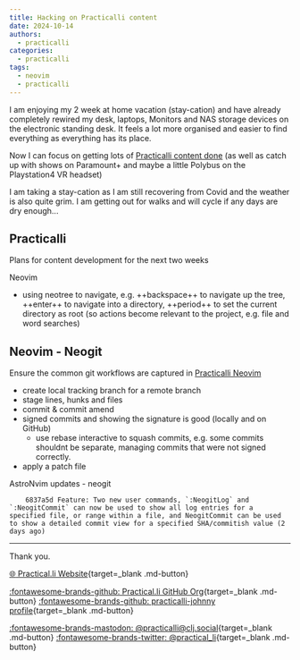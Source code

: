 ```yaml
---
title: Hacking on Practicalli content
date: 2024-10-14
authors:
  - practicalli
categories:
  - practicalli
tags:
  - neovim
  - practicalli
---
```


I am enjoying my 2 week at home vacation (stay-cation) and have already completely rewired my desk, laptops, Monitors and NAS storage devices on the electronic standing desk.  It feels a lot more organised and easier to find everything as everything has its place.

Now I can focus on getting lots of [Practicalli content done](#practicalli) (as well as catch up with shows on Paramount+ and maybe a little Polybus on the Playstation4 VR headset)

I am taking a stay-cation as I am still recovering from Covid and the weather is also quite grim.  I am getting out for walks and will cycle if any days are dry enough...


<!-- more -->

## Practicalli

Plans for content development for the next two weeks

Neovim
- using neotree to navigate, e.g. ++backspace++ to navigate up the tree, ++enter++ to navigate into a directory, ++period++ to set the current directory as root (so actions become relevant to the project, e.g. file and word searches)



## Neovim - Neogit

Ensure the common git workflows are captured in [Practicalli Neovim](https://practical.li/neovim)

- create local tracking branch for a remote branch
- stage lines, hunks and files
- commit & commit amend
- signed commits and showing the signature is good (locally and on GitHub)
  - use rebase interactive to squash commits, e.g. some commits shouldnt be separate, managing commits that were not signed correctly.
- apply a patch file


AstroNvim updates - neogit

        6837a5d Feature: Two new user commands, `:NeogitLog` and `:NeogitCommit` can now be used to show all log entries for a specified file, or range within a file, and NeogitCommit can be used to show a detailed commit view for a specified SHA/commitish value (2 days ago)

---
Thank you.

[:globe_with_meridians: Practical.li Website](https://practical.li){target=_blank .md-button}

[:fontawesome-brands-github: Practical.li GitHub Org](https://github.com/practicalli){target=_blank .md-button}
[:fontawesome-brands-github: practicalli-johnny profile](https://github.com/practicalli-johnny){target=_blank .md-button}

[:fontawesome-brands-mastodon: @practicalli@clj.social](https://clj.social/@practicalli){target=_blank .md-button}
[:fontawesome-brands-twitter: @practical_li](https://twitter.com/practcial_li){target=_blank .md-button}

